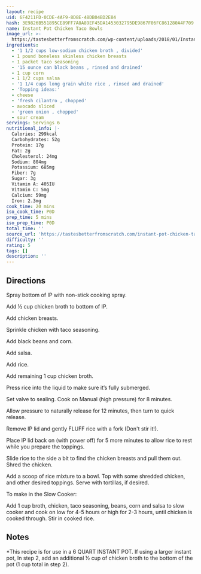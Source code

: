 ```yaml
---
layout: recipe
uid: 6F4211FD-0CDE-4AF9-8D8E-48DB04BD2E84
hash: 3E9826B551895CE89FF7A8A89EF45DA1453032795DE9867F06FC861280A4F709
name: Instant Pot Chicken Taco Bowls
image_url: >-
  https://tastesbetterfromscratch.com/wp-content/uploads/2018/01/Instant-Pot-Chicken-Burrito-Bowls-8-400x600.jpg
ingredients:
  - '1 1/2 cups low-sodium chicken broth , divided'
  - 1 pound boneless skinless chicken breasts
  - 1 packet taco seasoning
  - '15 ounce can black beans , rinsed and drained'
  - 1 cup corn
  - 1 1/2 cups salsa
  - '1 1/4 cups long grain white rice , rinsed and drained'
  - 'Topping ideas:'
  - cheese
  - 'fresh cilantro , chopped'
  - avocado sliced
  - 'green onion , chopped'
  - sour cream
servings: Servings 6
nutritional_info: |-
  Calories: 299kcal
  Carbohydrates: 52g
  Protein: 17g
  Fat: 2g
  Cholesterol: 24mg
  Sodium: 804mg
  Potassium: 685mg
  Fiber: 7g
  Sugar: 3g
  Vitamin A: 405IU
  Vitamin C: 5mg
  Calcium: 59mg
  Iron: 2.3mg
cook_time: 20 mins
iso_cook_time: P0D
prep_time: 5 mins
iso_prep_time: P0D
total_time: ''
source_url: 'https://tastesbetterfromscratch.com/instant-pot-chicken-taco-bowls/'
difficulty: ''
rating: 5
tags: []
description: ''
---
```

## Directions

Spray bottom of IP with non-stick cooking spray.

Add ½ cup chicken broth to bottom of IP.

Add chicken breasts.

Sprinkle chicken with taco seasoning.

Add black beans and corn.

Add salsa.

Add rice.

Add remaining 1 cup chicken broth.

Press rice into the liquid to make sure it’s fully submerged.

Set valve to sealing. Cook on Manual (high pressure) for 8 minutes.

Allow pressure to naturally release for 12 minutes, then turn to quick release.

Remove IP lid and gently FLUFF rice with a fork (Don't stir it!).

Place IP lid back on (with power off) for 5 more minutes to allow rice to rest while you prepare the toppings.

Slide rice to the side a bit to find the chicken breasts and pull them out. Shred the chicken.

Add a scoop of rice mixture to a bowl. Top with some shredded chicken, and other desired toppings. Serve with tortillas, if desired.

To make in the Slow Cooker:

Add 1 cup broth, chicken, taco seasoning, beans, corn and salsa to slow cooker and cook on low for 4-5 hours or high for 2-3 hours, until chicken is cooked through. Stir in cooked rice.
## Notes

*This recipe is for use in a 6 QUART INSTANT POT. If using a larger instant pot, In step 2, add an additional ½ cup of chicken broth to the bottom of the pot (1 cup total in step 2).
